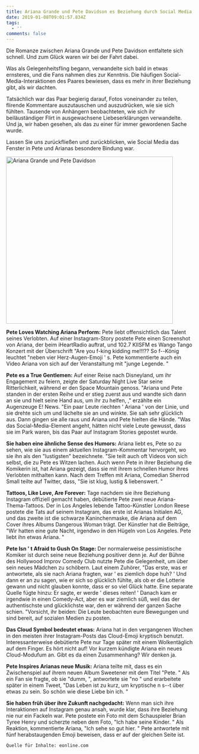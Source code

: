 ```yaml
---
title: Ariana Grande und Pete Davidson es Beziehung durch Social Media
date: 2019-01-08T09:01:57.834Z
tags:
  - ''
comments: false
---
```

Die Romanze zwischen Ariana Grande und Pete Davidson entfaltete sich schnell. Und zum Glück waren wir bei der Fahrt dabei.

Was als Gelegenheitsfling begann, verwandelte sich bald in etwas ernsteres, und die Fans nahmen dies zur Kenntnis. Die häufigen Social-Media-Interaktionen des Paares bewiesen, dass es mehr in ihrer Beziehung gibt, als wir dachten.

Tatsächlich war das Paar begierig darauf, Fotos voneinander zu teilen, flirende Kommentare auszutauschen und auszudrücken, wie sie sich fühlten. Tausende von Anhängern beobachteten, wie sich ihr beiläuständiger Flirt in ausgewachsene Liebeserklärungen verwandelte. Und ja, wir haben gesehen, als das zu einer für immer gewordenen Sache wurde.

Lassen Sie uns zurückfließen und zurückblicken, wie Social Media das Fenster in Pete und Arianas besondere Bindung war.

<img src="
https://cdn.newsapi.com.au/image/v1/2fe70646ff1ba2abed67b324de95af6c" alt="Ariana Grande und Pete Davidson " height="450" width="">

**Pete Loves Watching Ariana Perform:** Pete liebt offensichtlich das Talent seines Verlobten. Auf einer Instagram-Story postete Pete einen Screenshot von Ariana, der beim iHeartRadio auftrat, und 102.7 KIISFM es Wango Tango Konzert mit der Überschrift "Are you f-king kidding me!!!?? So f--König leuchtet  "neben vier Herz-Augen-Emoji ' s. Pete kommentierte auch ein Video Ariana von sich auf der Veranstaltung mit "junge Legende. "

**Pete es a True Gentlemen:** Auf einer Reise nach Disneyland, um ihr Engagement zu feiern, zeigte der Saturday Night Live Star seine Ritterlichkeit, während er den Space Mountain genoss. "Ariana und Pete standen in der ersten Reihe und er stieg zuerst aus und wandte sich dann an sie und hielt seine Hand aus, um ihr zu helfen, ," erzählte ein Augenzeuge E! News.  "Ein paar Leute riechten ' Ariana ' von der Linie, und sie drehte sich um und lächelte sie an und winkte. Sie sah sehr glücklich aus. Dann gingen sie alle raus und Ariana und Pete hielten die Hände.  "Was das Social-Media-Element angeht, hätten nicht viele Leute gewusst, dass sie im Park waren, bis das Paar auf Instagram Stories gepostet wurde. 

**Sie haben eine ähnliche Sense des Humors:** Ariana liebt es, Pete so zu sehen, wie sie aus einem aktuellen Instagram-Kommentar hervorgeht, wo sie ihn als den "lustigsten" bezeichnete.  "Sie teilt auch oft Videos von sich selbst, die zu Pete es Witzen lachen. Auch wenn Pete in ihrer Beziehung die Komikerin ist, hat Ariana gezeigt, dass sie mit ihrem schnellen Humor ihres Verlobten mithalten kann. Nach dem Treffen mit Ariana, Comedian Sherrod Small teilte auf Twitter, dass,  "Sie ist klug, lustig & liebenswert. "

**Tattoos, Like Love, Are Forever:** Tage nachdem sie ihre Beziehung Instagram offiziell gemacht haben, debütierte Pete zwei neue Ariana-Thema-Tattoos. Der in Los Angeles lebende Tattoo-Künstler London Reese postete die Tats auf seinem Instagram, das erste ist Arianas Initialen AG, und das zweite ist die schwarze Kaninchenmaske, die Ariana auf dem Cover ihres Albums Dangerous Woman trägt. Der Künstler hat die Beiträge,  "Wir hatten eine gute Nacht, irgendwo in den Hügeln von Los Angeles. Pete liebt ihn etwas Ariana.  "

**Pete Isn ' t Afraid to Gush On Stage:** Der normalerweise pessimistische Komiker ist durch seine neue Beziehung positiver denn je. Auf der Bühne des Hollywood Improv Comedy Club nutzte Pete die Gelegenheit, um über sein neues Mädchen zu schöbern. Laut einem Zuhörer,  "Das erste, was er antwortete, als sie nach Ariana fragten, war ' es ziemlich dope huh? ' Und dann er an zu sagen, wie er sich so glücklich fühlte, als ob er die Lotterie gewann und nicht glauben konnte, dass er so viel Glück hatte.  Eine separate Quelle fügte hinzu:  Er sagte, er werde ' dieses reiten! ' Danach kam er irgendwie in einen Comedy-Act, aber es war ziemlich süß, weil das der authentischste und glücklichste war, den er während der ganzen Sache schien.  "Vorsicht, ihr beiden: Die Leute beobachten eure Bewegungen und sind bereit, auf sozialen Medien zu posten. 

**Das Cloud Symbol bedeutet etwas:** Ariana hat in den vergangenen Wochen in den meisten ihrer Instagram-Posts das Cloud-Emoji kryptisch benutzt. Interessanterweise debütierte Pete nur Tage später mit einem Wolkentäglich auf dem Finger. Es hört nicht auf! Vor kurzem kündigte Ariana ein neues Cloud-Modufum an. Gibt es da einen Zusammenhang? Wir denken ja.

**Pete Inspires Arianas neue Musik:** Ariana teilte mit, dass es ein Zwischenspiel auf ihrem neuen Album Sweetener mit dem Titel  "Pete. " Als ein Fan sie fragte, ob sie  "dumm, ", antwortete sie  "no " und erarbeitete später in einem Tweet,  "Das Leben ist zu kurz, um kryptische n s--t über etwas zu sein. So schön wie diese Liebe bin ich.  "

**Sie haben früh über ihre Zukunft nachgedacht:** Wenn man sich ihre Interaktionen auf Instagram genau ansah, wurde klar, dass ihre Beziehung nie nur ein Fackeln war. Pete postete ein Foto mit dem Schauspieler Brian Tyree Henry und scherzte neben dem Foto,  "Ich habe seine Kinder. " Als Reaktion, kommentierte Ariana,  "Ich sehe so gut hier. " Pete antwortete mit fünf herabstaugenden Emoji beweisen, dass er auf der gleichen Seite ist.

```
Quelle für Inhalte: eonline.com
```

